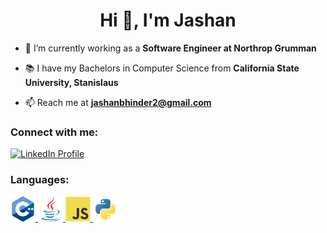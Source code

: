<h1 align="center">Hi 👋, I'm Jashan</h1>

- 🔭 I’m currently working as a **Software Engineer at Northrop Grumman**

- :books: I have my Bachelors in Computer Science from **California State University, Stanislaus**

- 📫 Reach me at **jashanbhinder2@gmail.com**

<h3 align="left">Connect with me:</h3>
<p align="left">
<a href="https://www.linkedin.com/in/-jashandeep-singh"> <img src="https://static.vecteezy.com/system/resources/previews/018/930/587/original/linkedin-logo-linkedin-icon-transparent-free-png.png" alt="LinkedIn Profile" width="70"/> </a>
</p>
<h3 align="left">Languages:</h3>
<p align="left"> <a href="https://www.w3schools.com/cpp/" target="_blank" rel="noreferrer"> <img src="https://raw.githubusercontent.com/devicons/devicon/master/icons/cplusplus/cplusplus-original.svg" alt="cplusplus" width="40" height="40"/> </a> <a href="https://www.java.com" target="_blank" rel="noreferrer"> <img src="https://raw.githubusercontent.com/devicons/devicon/master/icons/java/java-original.svg" alt="java" width="40" height="40"/> </a> <a href="https://developer.mozilla.org/en-US/docs/Web/JavaScript" target="_blank" rel="noreferrer"> <img src="https://raw.githubusercontent.com/devicons/devicon/master/icons/javascript/javascript-original.svg" alt="javascript" width="40" height="40"/> </a> <a href="https://www.python.org" target="_blank" rel="noreferrer"> <img src="https://raw.githubusercontent.com/devicons/devicon/master/icons/python/python-original.svg" alt="python" width="40" height="40"/> </a> </p>
